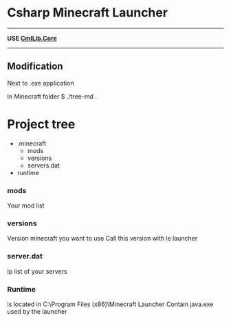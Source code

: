 ﻿# Csharp Minecraft Launcher

----------------------------------------------------

**USE [CmlLib.Core](https://github.com/AlphaBs/CmlLib.Core)**  

----------------------------------------------------

## Modification

Next to .exe application

In Minecraft folder
$ ./tree-md .
# Project tree
 * .minecraft
   * mods
   * versions
   * servers.dat
 * runtime

### mods 
Your mod list 

### versions 
Version minecraft you want to use
Call this version with le launcher

### server.dat 
Ip list of your servers

### Runtime 
is located in C:\Program Files (x86)\Minecraft Launcher
Contain java.exe used by the launcher

